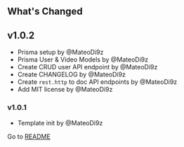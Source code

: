 ## What's Changed

## v1.0.2

* Prisma setup by @MateoDi9z
* Prisma User & Video Models by @MateoDi9z
* Create CRUD user API endpoint by @MateoDi9z
* Create CHANGELOG by @MateoDi9z
* Create `rest.http` to doc API endpoints by @MateoDi9z
* Add MIT license by @MateoDi9z

### v1.0.1

* Template init by @MateoDi9z

Go to [README](./README.md)